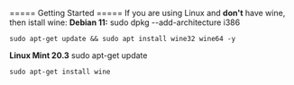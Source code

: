 ===== Getting Started =====
If you are using Linux and **don't** have wine, then istall wine:
**Debian 11:**
    sudo dpkg --add-architecture i386
    
    sudo apt-get update && sudo apt install wine32 wine64 -y
**Linux Mint 20.3**
    sudo apt-get update
    
    sudo apt-get install wine
